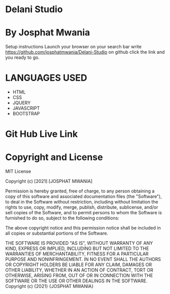 # Delani Studio

# By Josphat Mwania
Setup instructions
Launch your browser
on your search bar write https://github.com/josphatmwania/Delani-Studio
on github click the link and you ready to go.

# LANGUAGES USED
 - HTML
 - CSS
 - JQUERY 
 - JAVASCRIPT 
 - BOOTSTRAP


# Git Hub Live Link
 


# Copyright and License

MIT License

Copyright (c) [2021] [JOSPHAT MWANIA]

Permission is hereby granted, free of charge, to any person obtaining a copy of this software and associated documentation files (the "Software"), to deal in the Software without restriction, including without limitation the rights to use, copy, modify, merge, publish, distribute, sublicense, and/or sell copies of the Software, and to permit persons to whom the Software is furnished to do so, subject to the following conditions:

The above copyright notice and this permission notice shall be included in all copies or substantial portions of the Software.

THE SOFTWARE IS PROVIDED "AS IS", WITHOUT WARRANTY OF ANY KIND, EXPRESS OR IMPLIED, INCLUDING BUT NOT LIMITED TO THE WARRANTIES OF MERCHANTABILITY, FITNESS FOR A PARTICULAR PURPOSE AND NONINFRINGEMENT. IN NO EVENT SHALL THE AUTHORS OR COPYRIGHT HOLDERS BE LIABLE FOR ANY CLAIM, DAMAGES OR OTHER LIABILITY, WHETHER IN AN ACTION OF CONTRACT, TORT OR OTHERWISE, ARISING FROM, OUT OF OR IN CONNECTION WITH THE SOFTWARE OR THE USE OR OTHER DEALINGS IN THE SOFTWARE. Copyright (c) {2021} {JOSPHAT MWANIA}